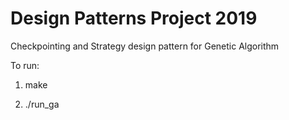 # Design Patterns Project 2019
Checkpointing and Strategy design pattern for Genetic Algorithm 

To run: 

1. make

2. ./run_ga